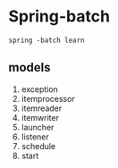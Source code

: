 # Spring-batch
```$xslt
spring -batch learn
```
## models
1. exception
2. itemprocessor
3. itemreader
4. itemwriter
5. launcher
6. listener
7. schedule
8. start
